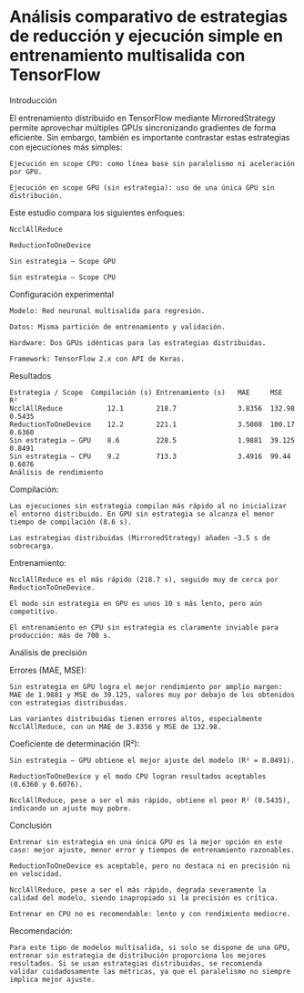 # Análisis comparativo de estrategias de reducción y ejecución simple en entrenamiento multisalida con TensorFlow
Introducción

El entrenamiento distribuido en TensorFlow mediante MirroredStrategy permite aprovechar múltiples GPUs sincronizando gradientes de forma eficiente. Sin embargo, también es importante contrastar estas estrategias con ejecuciones más simples:

    Ejecución en scope CPU: como línea base sin paralelismo ni aceleración por GPU.

    Ejecución en scope GPU (sin estrategia): uso de una única GPU sin distribución.

Este estudio compara los siguientes enfoques:

    NcclAllReduce

    ReductionToOneDevice

    Sin estrategia – Scope GPU

    Sin estrategia – Scope CPU

Configuración experimental

    Modelo: Red neuronal multisalida para regresión.

    Datos: Misma partición de entrenamiento y validación.

    Hardware: Dos GPUs idénticas para las estrategias distribuidas.

    Framework: TensorFlow 2.x con API de Keras.

Resultados

    Estrategia / Scope	Compilación (s)	Entrenamiento (s)	MAE	    MSE	    R²
    NcclAllReduce	        12.1    	218.7	            3.8356	132.98	0.5435
    ReductionToOneDevice	12.2	    221.1	            3.5008	100.17	0.6360
    Sin estrategia – GPU	8.6	        228.5	            1.9881	39.125	0.8491
    Sin estrategia – CPU	9.2	        713.3	            3.4916	99.44	0.6076
    Análisis de rendimiento

Compilación:

    Las ejecuciones sin estrategia compilan más rápido al no inicializar el entorno distribuido. En GPU sin estrategia se alcanza el menor tiempo de compilación (8.6 s).

    Las estrategias distribuidas (MirroredStrategy) añaden ~3.5 s de sobrecarga.

Entrenamiento:

    NcclAllReduce es el más rápido (218.7 s), seguido muy de cerca por ReductionToOneDevice.

    El modo sin estrategia en GPU es unos 10 s más lento, pero aún competitivo.

    El entrenamiento en CPU sin estrategia es claramente inviable para producción: más de 700 s.

Análisis de precisión

Errores (MAE, MSE):

    Sin estrategia en GPU logra el mejor rendimiento por amplio margen: MAE de 1.9881 y MSE de 39.125, valores muy por debajo de los obtenidos con estrategias distribuidas.

    Las variantes distribuidas tienen errores altos, especialmente NcclAllReduce, con un MAE de 3.8356 y MSE de 132.98.

Coeficiente de determinación (R²):

    Sin estrategia – GPU obtiene el mejor ajuste del modelo (R² = 0.8491).

    ReductionToOneDevice y el modo CPU logran resultados aceptables (0.6360 y 0.6076).

    NcclAllReduce, pese a ser el más rápido, obtiene el peor R² (0.5435), indicando un ajuste muy pobre.

Conclusión

    Entrenar sin estrategia en una única GPU es la mejor opción en este caso: mejor ajuste, menor error y tiempos de entrenamiento razonables.

    ReductionToOneDevice es aceptable, pero no destaca ni en precisión ni en velocidad.

    NcclAllReduce, pese a ser el más rápido, degrada severamente la calidad del modelo, siendo inapropiado si la precisión es crítica.

    Entrenar en CPU no es recomendable: lento y con rendimiento mediocre.

Recomendación: 

    Para este tipo de modelos multisalida, si solo se dispone de una GPU, entrenar sin estrategia de distribución proporciona los mejores resultados. Si se usan estrategias distribuidas, se recomienda      validar cuidadosamente las métricas, ya que el paralelismo no siempre implica mejor ajuste.
